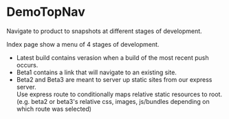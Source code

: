 # DemoTopNav
Navigate to product to snapshots at different stages of development.

Index page show a menu of 4 stages of development. 
- Latest build contains verasion when a build of the most recent push occurs. 
- Beta1 contains a link that will navigate to an existing site.
- Beta2 and Beta3 are meant to server up static sites from our express server. <br>
Use express route to conditionally maps relative static resources to root. (e.g. beta2 or beta3's relative css, images, js/bundles depending on which route was selected)

